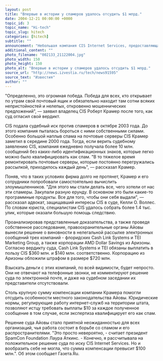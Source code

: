 ```yaml
---
layout: post
title: "Впервые в истории у спамеров удалось отсудить $1 млрд."
date: 2004-12-21 00:00:00 +0000
topic_id: 3
topic_name: "Hi-tech"
topic_slug: hitech
categories: [hitech]
subtitle: ""
announcement: "Небольшая компания CIS Internet Services, предоставляющая услуги электронной почтовой связи в восточной части американского штата Айова, выиграла громкий судебный процесс против спамеров. Суд принял решение удовлетворить требование истца о выплате более $1 млрд. за нанесенный ущерб."
additional_content: ""
photo_filename: "002133_21122004.jpg"
photo_width: 150
photo_height: 150
photo_alt: "Впервые в истории у спамеров удалось отсудить $1 млрд."
source_url: "http://news.izvestia.ru/tech/news91595"
source_text: "Известия"
author: ""
---
```

"Определенно, это огромная победа. Победа для всех, кто открывает по утрам свой почтовый ящик и обязательно находит там сотни всяких непристойностей и нелепых, откровенно мошеннических предложений", &mdash; заявил владелец CIS Роберт Крамер после того, как суд огласил свой вердикт.

CIS подала судебный иск против спамеров в октябре 2003 года. До этого компания пыталась бороться с ними собственными силами. Особенно большой наплыв спама на почтовые серверы CIS Крамер заметил в середине 2000 года. Тогда, если верить судебному заявлению CIS, компания ежедневно получала более 10 млн. сообщений без каких-либо идентификационных знаков, которые легко можно было квалифицировать как спам. "В то тяжелое время ремонтировать почтовые серверы, которые постоянно перегружались рассылкой, приходилось каждый день", &mdash; рассказал Крамер.

Поняв, что в таких условиях фирма долго не протянет, Крамер и его сотрудники попробовали самостоятельно вычислить злоумышленников. "Для этого мы стали делать все, чего хотели от нас эти спамеры. Закупали разную ерунду. В основном это были какие-то программные продукты. Все для того, чтобы они себя выдали", &mdash; рассказал адвокат, защищавший интересы CIS в суде, Келли О. Воллес. По словам юриста, специалистам CIS удалось собрать более 1.4 тыс. улик, которые оказали большую помощь следствию.

Проанализировав представленные доказательства, а также проведя собственное расследование, правоохранительные органы Айовы вынесли решение о виновности в нелегальной рассылке электронных сообщений трех компаний - флоридских Cash Link Systems и TEI Marketing Group, а также корпорации AMD Dollar Savings из Аризоны. Согласно вердикту суда, Cash Link Systems и TEI обязаны выплатить в пользу CIS $360 млн. и $140 млн. соответственно. Корпорацию из Аризоны обложили штрафом в размере $720 млн.

Взыскать деньги с этих компаний, по всей видимости, будет непросто. Они не отвечают на телефонные звонки, не комментируют решение суда по электронной почте, и даже на судебном заседании их представители отсутствовали.

Столь крупную сумму компенсации компании Крамера помогли отсудить особенности местного законодательства Айовы. Юридические нормы, регулирующие работу интернет-служб на территории штата, позволяют истцу требовать выплаты $10 за каждое полученное сообщение в том случае, если экспертиза квалифицирует его как спам.

Решение суда Айовы стало приятной неожиданностью для всех организаций, чья работа состоит в борьбе со спамом и его распространителями. "Это просто невероятно, - считает президент SpamCon Foundation Лаура Аткинс. - Конечно, я рассчитывала на положительное решение суда по иску CIS Internet Services. Но и вообразить себе не могла, что сумма компенсации превысит $100 млн.". Об этом сообщает Газета.Ru.
